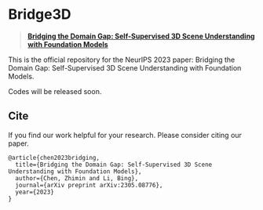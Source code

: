 # Bridge3D

> [**Bridging the Domain Gap: Self-Supervised 3D Scene Understanding with Foundation Models**](https://arxiv.org/abs/2305.08776) <br>

This is the official repository for the NeurIPS 2023 paper: Bridging the Domain Gap: Self-Supervised 3D Scene Understanding with Foundation Models. 

Codes will be released soon.


## Cite

If you find our work helpful for your research. Please consider citing our paper.

```
@article{chen2023bridging,
  title={Bridging the Domain Gap: Self-Supervised 3D Scene Understanding with Foundation Models},
  author={Chen, Zhimin and Li, Bing},
  journal={arXiv preprint arXiv:2305.08776},
  year={2023}
}
```
